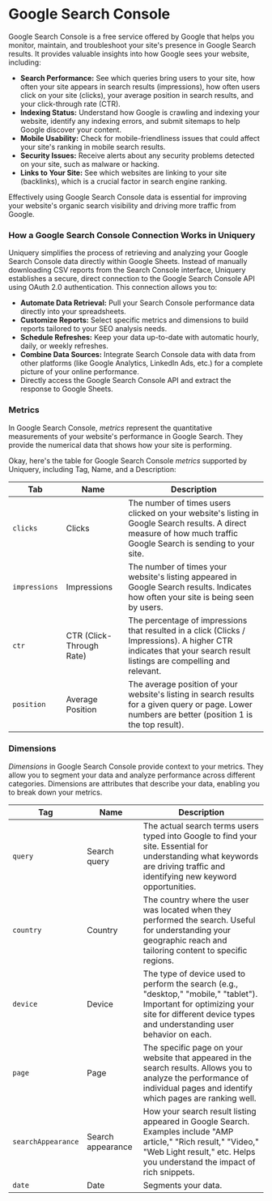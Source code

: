 # Google Search Console

Google Search Console is a free service offered by Google that helps you monitor, maintain, and troubleshoot your site's presence in Google Search results. It provides valuable insights into how Google sees your website, including: &#x20;

* **Search Performance:** See which queries bring users to your site, how often your site appears in search results (impressions), how often users click on your site (clicks), your average position in search results, and your click-through rate (CTR).
* **Indexing Status:** Understand how Google is crawling and indexing your website, identify any indexing errors, and submit sitemaps to help Google discover your content.
* **Mobile Usability:** Check for mobile-friendliness issues that could affect your site's ranking in mobile search results.
* **Security Issues:** Receive alerts about any security problems detected on your site, such as malware or hacking.
* **Links to Your Site:** See which websites are linking to your site (backlinks), which is a crucial factor in search engine ranking.

Effectively using Google Search Console data is essential for improving your website's organic search visibility and driving more traffic from Google.

### **How a Google Search Console Connection Works in Uniquery**

Uniquery simplifies the process of retrieving and analyzing your Google Search Console data directly within Google Sheets. Instead of manually downloading CSV reports from the Search Console interface, Uniquery establishes a secure, direct connection to the Google Search Console API using OAuth 2.0 authentication. This connection allows you to:

* **Automate Data Retrieval:** Pull your Search Console performance data directly into your spreadsheets.
* **Customize Reports:** Select specific metrics and dimensions to build reports tailored to your SEO analysis needs.
* **Schedule Refreshes:** Keep your data up-to-date with automatic hourly, daily, or weekly refreshes.
* **Combine Data Sources:** Integrate Search Console data with data from other platforms (like Google Analytics, LinkedIn Ads, etc.) for a complete picture of your online performance.
* Directly access the Google Search Console API and extract the response to Google Sheets.

### **Metrics**

In Google Search Console, _metrics_ represent the quantitative measurements of your website's performance in Google Search. They provide the numerical data that shows how your site is performing.&#x20;

Okay, here's the table for Google Search Console _metrics_ supported by Uniquery, including Tag, Name, and a Description:

| Tab           | Name                     | Description                                                                                                                                                         |
| ------------- | ------------------------ | ------------------------------------------------------------------------------------------------------------------------------------------------------------------- |
| `clicks`      | Clicks                   | The number of times users clicked on your website's listing in Google Search results. A direct measure of how much traffic Google Search is sending to your site.   |
| `impressions` | Impressions              | The number of times your website's listing appeared in Google Search results. Indicates how often your site is being seen by users.                                 |
| `ctr`         | CTR (Click-Through Rate) | The percentage of impressions that resulted in a click (Clicks / Impressions). A higher CTR indicates that your search result listings are compelling and relevant. |
| `position`    | Average Position         | The average position of your website's listing in search results for a given query or page. Lower numbers are better (position 1 is the top result).                |

### **Dimensions**

_Dimensions_ in Google Search Console provide context to your metrics. They allow you to segment your data and analyze performance across different categories. Dimensions are attributes that describe your data, enabling you to break down your metrics.

| Tag                | Name              | Description                                                                                                                                                                                  |
| ------------------ | ----------------- | -------------------------------------------------------------------------------------------------------------------------------------------------------------------------------------------- |
| `query`            | Search query      | The actual search terms users typed into Google to find your site. Essential for understanding what keywords are driving traffic and identifying new keyword opportunities.                  |
| `country`          | Country           | The country where the user was located when they performed the search. Useful for understanding your geographic reach and tailoring content to specific regions.                             |
| `device`           | Device            | The type of device used to perform the search (e.g., "desktop," "mobile," "tablet"). Important for optimizing your site for different device types and understanding user behavior on each.  |
| `page`             | Page              | The specific page on your website that appeared in the search results. Allows you to analyze the performance of individual pages and identify which pages are ranking well.                  |
| `searchAppearance` | Search appearance | How your search result listing appeared in Google Search. Examples include "AMP article," "Rich result," "Video," "Web Light result," etc. Helps you understand the impact of rich snippets. |
| `date`             | Date              | Segments your data.                                                                                                                                                                          |

